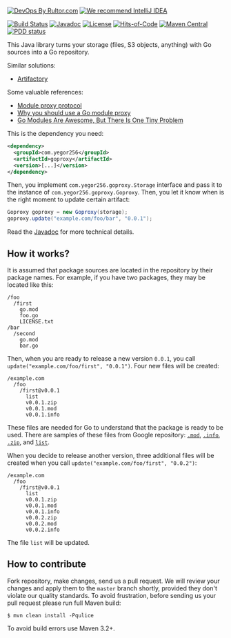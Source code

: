 [![DevOps By Rultor.com](http://www.rultor.com/b/yegor256/goproxy-java)](http://www.rultor.com/p/yegor256/goproxy-java)
[![We recommend IntelliJ IDEA](https://www.elegantobjects.org/intellij-idea.svg)](https://www.jetbrains.com/idea/)

[![Build Status](https://img.shields.io/travis/yegor256/goproxy-java/master.svg)](https://travis-ci.org/yegor256/goproxy-java)
[![Javadoc](http://www.javadoc.io/badge/com.yegor256/goproxy.svg)](http://www.javadoc.io/doc/com.yegor256/goproxy)
[![License](https://img.shields.io/badge/license-MIT-green.svg)](https://github.com/yegor256/goproxy/blob/master/LICENSE.txt)
[![Hits-of-Code](https://hitsofcode.com/github/yegor256/goproxy-java)](https://hitsofcode.com/view/github/yegor256/goproxy-java)
[![Maven Central](https://img.shields.io/maven-central/v/com.yegor256/goproxy.svg)](https://maven-badges.herokuapp.com/maven-central/com.yegor256/goproxy)
[![PDD status](http://www.0pdd.com/svg?name=yegor256/goproxy-java)](http://www.0pdd.com/p?name=yegor256/goproxy-java)

This Java library turns your storage
(files, S3 objects, anything) with Go sources into
a Go repository.

Similar solutions:

  * [Artifactory](https://www.jfrog.com/confluence/display/RTF/Go+Registry)

Some valuable references:

  * [Module proxy protocol](https://golang.org/cmd/go/#hdr-Module_proxy_protocol)
  * [Why you should use a Go module proxy](https://arslan.io/2019/08/02/why-you-should-use-a-go-module-proxy/)
  * [Go Modules Are Awesome, But There Is One Tiny Problem](https://jfrog.com/blog/go-modules-are-awesome-but-there-is-one-tiny-problem/)

This is the dependency you need:

```xml
<dependency>
  <groupId>com.yegor256</groupId>
  <artifactId>goproxy</artifactId>
  <version>[...]</version>
</dependency>
```

Then, you implement `com.yegor256.goproxy.Storage` interface
and pass it to the instance of `com.yegor256.goproxy.Goproxy`. Then, you
let it know when is the right moment to update certain artifact:

```java
Goproxy goproxy = new Goproxy(storage);
goproxy.update("example.com/foo/bar", "0.0.1");
```

Read the [Javadoc](http://www.javadoc.io/doc/com.yegor256/goproxy)
for more technical details.

## How it works?

It is assumed that package sources are located in the repository
by their package names. For example, if you have two packages, they
may be located like this:

```
/foo
  /first
    go.mod
    foo.go
    LICENSE.txt
/bar
  /second
    go.mod
    bar.go
```

Then, when you are ready to release a new version `0.0.1`, you call
`update("example.com/foo/first", "0.0.1")`. Four new files will be created:

```
/example.com
  /foo
    /first@v0.0.1
      list
      v0.0.1.zip
      v0.0.1.mod
      v0.0.1.info
```

These files are needed for Go to understand that the package is ready
to be used.
There are samples of these files from Google repository:
[`.mod`](https://proxy.golang.org/github.com/liujianping/ts/@v/v0.0.7.mod),
[`.info`](https://proxy.golang.org/github.com/liujianping/ts/@v/v0.0.7.info),
[`.zip`](https://proxy.golang.org/github.com/liujianping/ts/@v/v0.0.7.zip),
and
[`list`](https://proxy.golang.org/github.com/liujianping/ts/@v/list).

When you decide to release another version, three additional files will
be created when you call `update("example.com/foo/first", "0.0.2")`:

```
/example.com
  /foo
    /first@v0.0.1
      list
      v0.0.1.zip
      v0.0.1.mod
      v0.0.1.info
      v0.0.2.zip
      v0.0.2.mod
      v0.0.2.info
```

The file `list` will be updated.

## How to contribute

Fork repository, make changes, send us a pull request. We will review
your changes and apply them to the `master` branch shortly, provided
they don't violate our quality standards. To avoid frustration, before
sending us your pull request please run full Maven build:

```
$ mvn clean install -Pqulice
```

To avoid build errors use Maven 3.2+.
